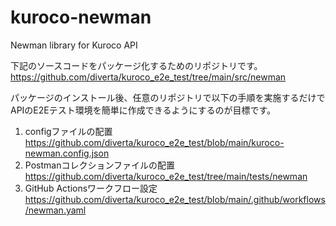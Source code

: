 # kuroco-newman
Newman library for Kuroco API

下記のソースコードをパッケージ化するためのリポジトリです。  
https://github.com/diverta/kuroco_e2e_test/tree/main/src/newman


パッケージのインストール後、任意のリポジトリで以下の手順を実施するだけで  
APIのE2Eテスト環境を簡単に作成できるようにするのが目標です。

1. configファイルの配置  
  https://github.com/diverta/kuroco_e2e_test/blob/main/kuroco-newman.config.json
2. Postmanコレクションファイルの配置  
  https://github.com/diverta/kuroco_e2e_test/tree/main/tests/newman
3. GitHub Actionsワークフロー設定  
  https://github.com/diverta/kuroco_e2e_test/blob/main/.github/workflows/newman.yaml

